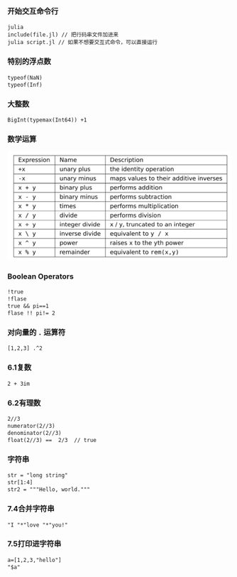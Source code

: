 ### 开始交互命令行

```
julia
include(file.jl) // 把行码串文件加进来
julia script.jl // 如果不想要交互式命令，可以直接运行
```

### 特别的浮点数
```
typeof(NaN)
typeof(Inf)
```
### 大整数

```
BigInt(typemax(Int64)) +1
```


### 数学运算

![picture operator](./data/operator.jpg)

### Boolean Operators
```
!true 
!flase
true && pi==1
flase !! pi!= 2
```

### 对向量的 `.` 运算符
```
[1,2,3] .^2 
```

### 6.1复数

```
2 + 3im 
```
### 6.2有理数
```
2//3 
numerator(2//3)
denominator(2//3)
float(2//3) ==  2/3  // true
```

### 字符串
```
str = "long string"
str[1:4]
str2 = """Hello, world."""
```

### 7.4合并字符串
```
"I "*"love "*"you!"
```
### 7.5打印进字符串
```
a=[1,2,3,"hello"]
"$a"
```